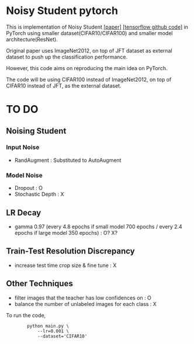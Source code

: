 # Noisy Student pytorch

This is implementation of Noisy Student [[paper]](https://arxiv.org/abs/1911.04252) [[tensorflow github code]](https://github.com/google-research/noisystudent) in PyTorch using smaller dataset(CIFAR10/CIFAR100) and smaller model architecture(ResNet).

Original paper uses ImageNet2012, on top of JFT dataset as external dataset to push up the classification performance.

However, this code aims on reproducing the main idea on PyTorch.

The code will be using CIFAR100 instead of ImageNet2012, on top of CIFAR10 instead of JFT, as the external dataset.

# TO DO

## Noising Student
### Input Noise
- RandAugment : Substituted to AutoAugment
### Model Noise
- Dropout : O
- Stochastic Depth : X

## LR Decay
- gamma 0.97 (every 4.8 epochs if small model 700 epochs / every 2.4 epochs if large model 350 epochs) : O? X?

## Train-Test Resolution Discrepancy
- increase test time crop size & fine tune : X

## Other Techniques
- filter images that the teacher has low confidences on : O
- balance the number of unlabeled images for each class : X


To run the code,

            python main.py \
                --lr=0.001 \
                --dataset='CIFAR10'
